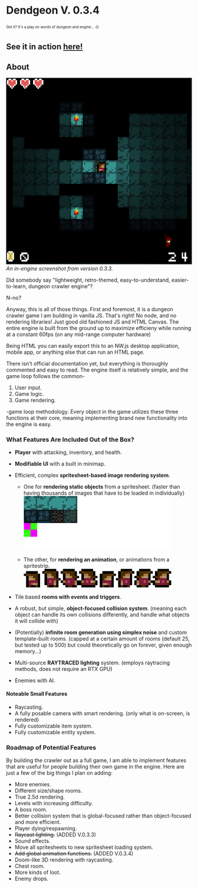 ﻿# Dendgeon V. 0.3.4

<sub><sup>Get it? It's a play on words of dungeon and engine... 😐</sup></sub>

## See it in action [here!](https://nottimtam.github.io/dendgeon/engine/)

## About

![V 0.3 in-engine screenshot](./repo/v0.3.3_scr_1.png)
<em>An in-engine screenshot from version 0.3.3.</em>

Did somebody say "lightweight, retro-themed, easy-to-understand, easier-to-learn, dungeon crawler engine"?

N-no?

Anyway, this is all of those things. First and foremost, it is a dungeon crawler game I am building in vanilla JS. That's right! No node, and no rendering libraries! Just good old fashioned JS and HTML Canvas. The entire engine is built from the ground up to maximize efficieny while running at a constant 60fps (on any mid-range computer hardware)

Being HTML you can easily export this to an NW.js desktop application, mobile app, or anything else that can run an HTML page.

There isn't official documentation yet, but everything is thoroughly commented and easy to read. The engine itself is relatively simple, and the game loop follows the common-

1. User input.
2. Game logic.
3. Game rendering.

-game loop methodology. Every object in the game utilizes these three functions at their core, meaning implementing brand new functionality into the engine is easy.

### What Features Are Included Out of the Box?

-   **Player** with attacking, inventory, and health.
-   **Modifiable UI** with a built in minimap.

-   Efficient, complex **spritesheet-based image rendering system**.

    -   One for **rendering static objects** from a spritesheet. (faster than having thousands of images that have to be loaded in individually)
        <img src="./engine/data/images/tilemap.png" alt="spritestrip" width="400" style="image-rendering: pixelated;"/>

    -   The other, for **rendering an animation**, or animations from a spritestrip.
        <img src="./engine/data/images/spritesheet_player.png" alt="spritestrip" width="400" style="image-rendering: pixelated;"/>

-   Tile based **rooms with events and triggers**.
-   A robust, but simple, **object-focused collision system**. (meaning each object can handle its own collisions differently, and handle what objects it will collide with)
-   (Potentially) **infinite room generation using simplex noise** and custom template-built rooms. (capped at a certain amount of rooms (default 25, but tested up to 500) but could theoretically go on forever, given enough memory...)
-   Multi-source **RAYTRACED lighting** system. (employs raytracing methods, does not require an RTX GPU)
-   Enemies with AI.

#### Noteable Small Features

-   Raycasting.
-   A fully posable camera with smart rendering. (only what is on-screen, is rendered)
-   Fully customizable item system.
-   Fully customizable entity system.

### Roadmap of Potential Features

By building the crawler out as a full game, I am able to implement features that are useful for people building their own game in the engine. Here are just a few of the big things I plan on adding:

-   More enemies.
-   Different size/shape rooms.
-   True 2.5d rendering.
-   Levels with increasing difficulty.
-   A boss room.
-   Better collision system that is global-focused rather than object-focused and more efficient.
-   Player dying/respawning.
-   ~~Raycast lighting.~~ (ADDED V.0.3.3)
-   Sound effects.
-   Move all spritesheets to new spritesheet loading system.
-   ~~Add global animation functions.~~ (ADDED V.0.3.4)
-   Doom-like 3D rendering with raycasting.
-   Chest room.
-   More kinds of loot.
-   Enemy drops.